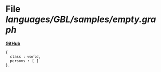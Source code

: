 # File _languages/GBL/samples/empty.graph_
**[GitHub](https://github.com/softlang/yas/blob/master/languages/GBL/samples/empty.graph)**
```
{
  class : world,
  persons : [ ]
}.
```
